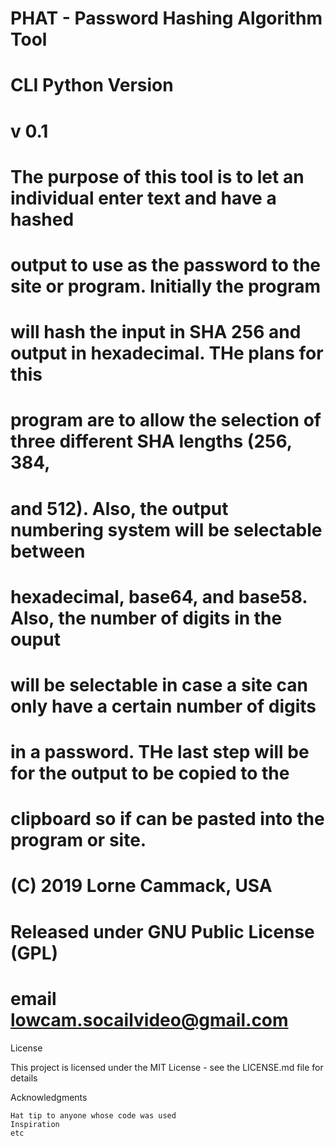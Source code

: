 
# PHAT  - Password Hashing Algorithm Tool
# CLI Python Version
# v 0.1
#
# The purpose of this tool is to let an individual enter text and have a hashed
# output to use as the password to the site or program. Initially the program
# will hash the input in SHA 256 and output in hexadecimal. THe plans for this
# program are to allow the selection of three different SHA lengths (256, 384,
# and 512). Also, the output numbering system will be selectable between
# hexadecimal, base64, and base58. Also, the number of digits in the ouput
# will be selectable in case a site can only have a certain number of digits
# in a password. THe last step will be for the output to be copied to the
# clipboard so if can be pasted into the program or site.
#
# (C) 2019 Lorne Cammack, USA
# Released under GNU Public License (GPL)
# email lowcam.socailvideo@gmail.com


License

This project is licensed under the MIT License - see the LICENSE.md file for details

Acknowledgments

    Hat tip to anyone whose code was used
    Inspiration
    etc
